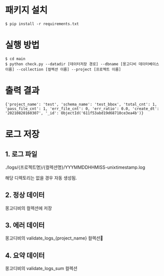 # 패키지 설치

```
$ pip install -r requirements.txt
```

# 실행 방법

```
$ cd main
$ python check.py --datadir [데이터저장 경로] --dbname [몽고디비 데이터베이스 이름] --collection [컬렉션 이름] --project [프로젝트 이름]
```

# 출력 결과

```
{'project_name': 'test', 'schema_name': 'test_bbox', 'total_cnt': 1, 'pass_file_cnt': 1, 'err_file_cnt': 0, 'err_ratio': 0.0, 'create_dt': '20210820160307', '_id': ObjectId('611f53abd19d68710ce3ea4b')}
```

# 로그 저장

## 1. 로그 파일

./logs/{프로젝트명}/{컬렉션명}/YYYMMDDHHMISS-unixtimestamp.log

해당 디렉토리는 없을 경우 자동 생성됨.

## 2. 정상 데이터 

몽고디비의 컬렉션에 저장

## 3. 에러 데이터

몽고디비의 validate_logs_{project_name} 컬렉션

## 4. 요약 데이터

몽고디비의 validate_logs_sum 컬렉션
